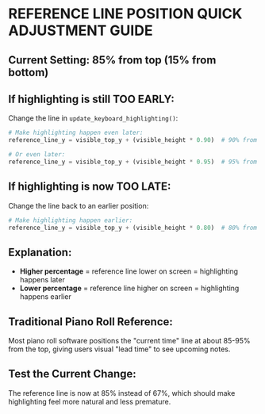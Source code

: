 # REFERENCE LINE POSITION QUICK ADJUSTMENT GUIDE

## Current Setting: 85% from top (15% from bottom)

## If highlighting is still TOO EARLY:
Change the line in `update_keyboard_highlighting()`:

```python
# Make highlighting happen even later:
reference_line_y = visible_top_y + (visible_height * 0.90)  # 90% from top (10% from bottom)

# Or even later:
reference_line_y = visible_top_y + (visible_height * 0.95)  # 95% from top (5% from bottom)
```

## If highlighting is now TOO LATE:
Change the line back to an earlier position:

```python
# Make highlighting happen earlier:
reference_line_y = visible_top_y + (visible_height * 0.80)  # 80% from top (20% from bottom)
```

## Explanation:
- **Higher percentage** = reference line lower on screen = highlighting happens later
- **Lower percentage** = reference line higher on screen = highlighting happens earlier

## Traditional Piano Roll Reference:
Most piano roll software positions the "current time" line at about 85-95% from the top, giving users visual "lead time" to see upcoming notes.

## Test the Current Change:
The reference line is now at 85% instead of 67%, which should make highlighting feel more natural and less premature.
